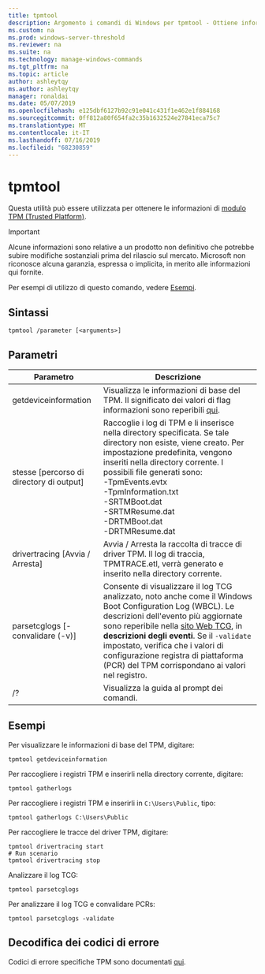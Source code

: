 ```yaml
---
title: tpmtool
description: Argomento i comandi di Windows per tpmtool - Ottiene informazioni su Trusted Platform Module.
ms.custom: na
ms.prod: windows-server-threshold
ms.reviewer: na
ms.suite: na
ms.technology: manage-windows-commands
ms.tgt_pltfrm: na
ms.topic: article
author: ashleytqy
ms.author: ashleytqy
manager: ronaldai
ms.date: 05/07/2019
ms.openlocfilehash: e125dbf6127b92c91e041c431f1e462e1f884168
ms.sourcegitcommit: 0ff812a80f654fa2c35b1632524e27841eca75c7
ms.translationtype: MT
ms.contentlocale: it-IT
ms.lasthandoff: 07/16/2019
ms.locfileid: "68230859"
---
```

# <a name="tpmtool"></a>tpmtool

Questa utilità può essere utilizzata per ottenere le informazioni di [modulo TPM (Trusted Platform)](https://docs.microsoft.com/windows/security/information-protection/tpm/trusted-platform-module-overview).

>[!IMPORTANT]
>Alcune informazioni sono relative a un prodotto non definitivo che potrebbe subire modifiche sostanziali prima del rilascio sul mercato. Microsoft non riconosce alcuna garanzia, espressa o implicita, in merito alle informazioni qui fornite.

Per esempi di utilizzo di questo comando, vedere [Esempi](#tpmtool_examples).

## <a name="syntax"></a>Sintassi

```
tpmtool /parameter [<arguments>]
```
## <a name="parameters"></a>Parametri

|Parametro|Descrizione|
|---------|-----------|
|getdeviceinformation|Visualizza le informazioni di base del TPM. Il significato dei valori di flag informazioni sono reperibili [qui](https://docs.microsoft.com/windows/desktop/SecProv/win32-tpm-isreadyinformation#parameters).|
|stesse [percorso di directory di output]|Raccoglie i log di TPM e li inserisce nella directory specificata. Se tale directory non esiste, viene creato. Per impostazione predefinita, vengono inseriti nella directory corrente. I possibili file generati sono: </br>-TpmEvents.evtx</br>-TpmInformation.txt</br>-SRTMBoot.dat</br>-SRTMResume.dat</br>-DRTMBoot.dat</br>-DRTMResume.dat</br>|
|drivertracing [Avvia / Arresta]|Avvia / Arresta la raccolta di tracce di driver TPM. Il log di traccia, TPMTRACE.etl, verrà generato e inserito nella directory corrente.|
|parsetcglogs [-convalidare (-v)]|Consente di visualizzare il log TCG analizzato, noto anche come il Windows Boot Configuration Log (WBCL). Le descrizioni dell'evento più aggiornate sono reperibile nella [sito Web TCG](https://trustedcomputinggroup.org/resource/pc-client-specific-platform-firmware-profile-specification/), in **descrizioni degli eventi**. Se il `-validate` impostato, verifica che i valori di configurazione registra di piattaforma (PCR) del TPM corrispondano ai valori nel registro.|
|/?|Visualizza la guida al prompt dei comandi.|

## <a name="tpmtool_examples"></a>Esempi

Per visualizzare le informazioni di base del TPM, digitare:
```
tpmtool getdeviceinformation
```
Per raccogliere i registri TPM e inserirli nella directory corrente, digitare:
```
tpmtool gatherlogs
```
Per raccogliere i registri TPM e inserirli in `C:\Users\Public`, tipo:
```
tpmtool gatherlogs C:\Users\Public
```
Per raccogliere le tracce del driver TPM, digitare:
```
tpmtool drivertracing start
# Run scenario
tpmtool drivertracing stop
```
Analizzare il log TCG:
```
tpmtool parsetcglogs
```
Per analizzare il log TCG e convalidare PCRs:
```
tpmtool parsetcglogs -validate
```

## <a name="decoding-error-codes"></a>Decodifica dei codici di errore

Codici di errore specifiche TPM sono documentati [qui](https://docs.microsoft.com/windows/desktop/com/com-error-codes-6).
